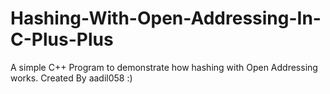 # Hashing-With-Open-Addressing-In-C-Plus-Plus
A simple C++ Program to demonstrate how hashing with Open Addressing works. Created By aadil058 :)
